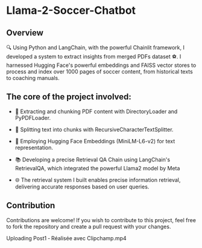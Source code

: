 # Llama-2-Soccer-Chatbot

## Overview
🔍 Using Python and LangChain, with the powerful Chainlit framework, I developed a system to extract insights from merged PDFs dataset ⚽️.
I harnessed Hugging Face's powerful embeddings and FAISS vector stores to process and index over 1000 pages of soccer content, from historical texts to coaching manuals.

## The core of the project involved:

- 📖 Extracting and chunking PDF content with DirectoryLoader and PyPDFLoader.
- 🧩 Splitting text into chunks with RecursiveCharacterTextSplitter.
- 🤖 Employing Hugging Face Embeddings (MiniLM-L6-v2) for text representation.

- 📚 Developing a precise Retrieval QA Chain using LangChain's RetrievalQA, which integrated the powerful Llama2 model by Meta
- 🌐 The retrieval system I built enables precise information retrieval, delivering accurate responses based on user queries.

## Contribution

Contributions are welcome! If you wish to contribute to this project, feel free to fork the repository and create a pull request with your changes.

Uploading Post1 ‐ Réalisée avec Clipchamp.mp4
